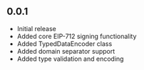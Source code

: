 ## 0.0.1

- Initial release
- Added core EIP-712 signing functionality
- Added TypedDataEncoder class
- Added domain separator support
- Added type validation and encoding
